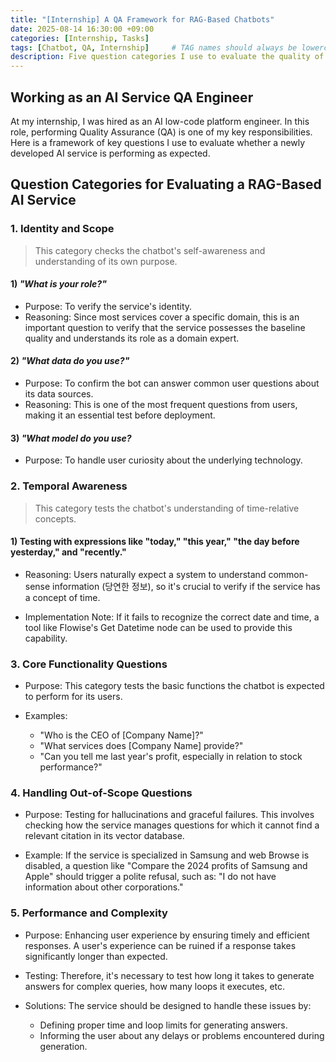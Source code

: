 ```yaml
---
title: "[Internship] A QA Framework for RAG-Based Chatbots"
date: 2025-08-14 16:30:00 +09:00
categories: [Internship, Tasks]
tags: [Chatbot, QA, Internship]     # TAG names should always be lowercase
description: Five question categories I use to evaluate the quality of a RAG-based chatbot.
---
```


## Working as an AI Service QA Engineer
At my internship, I was hired as an AI low-code platform engineer. In this role, performing Quality Assurance (QA) is one of my key responsibilities. Here is a framework of key questions I use to evaluate whether a newly developed AI service is performing as expected.

## Question Categories for Evaluating a RAG-Based AI Service
### 1. Identity and Scope

> This category checks the chatbot's self-awareness and understanding of its own purpose.

#### 1) *"What is your role?"*
- Purpose: To verify the service's identity.
- Reasoning: Since most services cover a specific domain, this is an important question to verify that the service possesses the baseline quality and understands its role as a domain expert.

#### 2) *"What data do you use?"*
- Purpose: To confirm the bot can answer common user questions about its data sources.
- Reasoning: This is one of the most frequent questions from users, making it an essential test before deployment.

#### 3) *"What model do you use?*
- Purpose: To handle user curiosity about the underlying technology.

### 2. Temporal Awareness

> This category tests the chatbot's understanding of time-relative concepts.

#### 1) Testing with expressions like "today," "this year," "the day before yesterday," and "recently."

- Reasoning: Users naturally expect a system to understand common-sense information (당연한 정보), so it's crucial to verify if the service has a concept of time.

- Implementation Note: If it fails to recognize the correct date and time, a tool like Flowise's Get Datetime node can be used to provide this capability.

### 3. Core Functionality Questions
- Purpose: This category tests the basic functions the chatbot is expected to perform for its users.

- Examples:
    - "Who is the CEO of [Company Name]?"
    - "What services does [Company Name] provide?"
    - "Can you tell me last year's profit, especially in relation to stock performance?"

### 4. Handling Out-of-Scope Questions
- Purpose: Testing for hallucinations and graceful failures. This involves checking how the service manages questions for which it cannot find a relevant citation in its vector database.

- Example: If the service is specialized in Samsung and web Browse is disabled, a question like "Compare the 2024 profits of Samsung and Apple" should trigger a polite refusal, such as: "I do not have information about other corporations."

### 5. Performance and Complexity
- Purpose: Enhancing user experience by ensuring timely and efficient responses. A user's experience can be ruined if a response takes significantly longer than expected.

- Testing: Therefore, it's necessary to test how long it takes to generate answers for complex queries, how many loops it executes, etc.

- Solutions: The service should be designed to handle these issues by:
    - Defining proper time and loop limits for generating answers.
    - Informing the user about any delays or problems encountered during generation.



